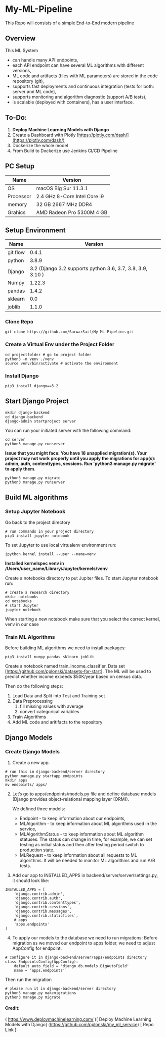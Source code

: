 # My-ML-Pipeline
This Repo will consists of a simple End-to-End modern pipeline

## Overview
This ML System
- can handle many API endpoints,
- each API endpoint can have several ML algorithms with different versions,
- ML code and artifacts (files with ML parameters) are stored in the code repository (git),
- supports fast deployments and continuous integration (tests for both: server and ML code),
- supports monitoring and algorithm diagnostic (support A/B tests),
- is scalable (deployed with containers),
has a user interface.

## To-Do:
1. **Deploy Machine Learning Models with Django**
2. Create a Dashboard with Plotly [https://plotly.com/dash/](https://plotly.com/dash/)
3. Dockerize the whole model 
4. From Build to Dockerize use Jenkins CI/CD Pipeline

## PC Setup
| Name | Version|
|---|---|
| OS | macOS Big Sur 11.3.1 |
| Processor | 2.4 GHz 8-Core Intel Core i9 |
| memory | 32 GB 2667 MHz DDR4 |
| Grahics | AMD Radeon Pro 5300M 4 GB |

## Setup Environment
| Name | Version|
|---|---|
| git flow | 0.4.1 |
| python | 3.8.9 | 
| Django | 3.2 (Django 3.2 supports python 3.6, 3.7, 3.8, 3.9, 3.10 )|
| Numpy | 1.22.3 |
| pandas | 1.4.2 |
| sklearn | 0.0 |
| joblib | 1.1.0 |


### Clone Repo
```
git clone https://github.com/SarwarSaif/My-ML-Pipeline.git
```

### Create a Virtual Env under the Project Folder
```
cd projectfolder # go to project folder
python3 -m venv ./venv
source venv/bin/activate # activate the environment
```
### Install Django
```
pip3 install django==3.2
```

## Start Django Project
```
mkdir django-backend
cd django-backend
django-admin startproject server
```
You can run your initiated server with the following command:
```
cd server
python3 manage.py runserver
```
**Issue that you might face: You have 18 unapplied migration(s). Your project may not work properly until you apply the migrations for app(s): admin, auth, contenttypes, sessions.
Run 'python3 manage.py migrate' to apply them.**

```
python3 manage.py migrate
python3 manage.py runserver
```

## Build ML algorithms

### Setup Jupyter Notebook
Go back to the project directory
```
# run commands in your project directory
pip3 install jupyter notebook
```
To set Jupyter to use local virtualenv environment run:
```
ipython kernel install --user --name=venv
```
**Installed kernelspec venv in /Users/user_name/Library/Jupyter/kernels/venv**

Create a notebooks directory to put Jupiter files. To start Jupyter notebook run:
```
# create a research directory
mkdir notebooks
cd notebooks
# start Jupyter
jupyter notebook
```

When starting a new notebook make sure that you select the correct kernel, venv in our case

### Train ML Algorithms
Before building ML algorithms we need to install packages:
```
pip3 install numpy pandas sklearn joblib
```
Create a notebook named train_income_classifier.
Data set [https://github.com/pplonski/datasets-for-start].
The ML will be used to predict whether income exceeds $50K/year based on census data.

Then do the following steps:
1. Load Data and Split into Test and Training set
2. Data Preprocessing
   1. fill missing values with average
   2. convert categorical variables
3. Train Algorithms
4. Add ML code and aritifacts to the repository

## Django Models
### Create Django Models
1. Create a new app.
```
# run this in django-backend/server directory
python manage.py startapp endpoints
mkdir apps
mv endpoints/ apps/
```
2. Let’s go to apps/endpoints/models.py file and define database models (Django provides object-relational mapping layer (ORM)).

    We defined three models:
    - Endpoint - to keep information about our endpoints,
    - MLAlgorithm - to keep information about ML algorithms used in the service,
    - MLAlgorithmStatus - to keep information about ML algorithm statuses. The status can change in time, for example, we can set testing as initial status and then after testing period switch to production state.
    - MLRequest - to keep information about all requests to ML algorithms. It will be needed to monitor ML algorithms and run A/B tests.
3. Add our app to INSTALLED_APPS in backend/server/server/settings.py, it should look like:
```
INSTALLED_APPS = [
    'django.contrib.admin',
    'django.contrib.auth',
    'django.contrib.contenttypes',
    'django.contrib.sessions',
    'django.contrib.messages',
    'django.contrib.staticfiles',
    # apps
    'apps.endpoints'
]
```
4. To apply our models to the database we need to run migrations:
Before migration as we moved our endpoint to apps folder, we need to adjust
AppConfig for endpoint.
```
# configure it in django-backend/server/apps/endpoints directory
class EndpointsConfig(AppConfig):
    default_auto_field = 'django.db.models.BigAutoField'
    name = 'apps.endpoints'
```
Then run the migration
```
# please run it in django-backend/server directory
python3 manage.py makemigrations
python3 manage.py migrate
```


#### Credit:
( https://www.deploymachinelearning.com/ )[ Deploy Machine Learning Models with Django]
(https://github.com/pplonski/my_ml_service) [ Repo Link ]